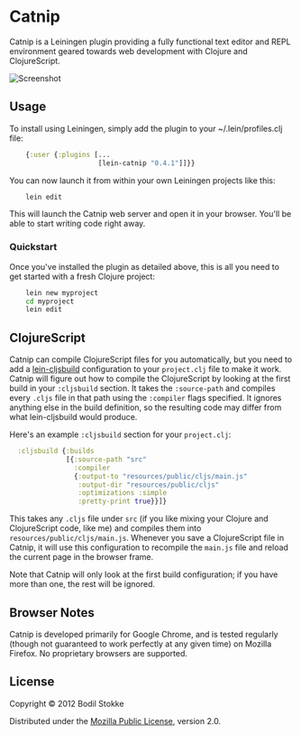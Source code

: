 # Catnip

Catnip is a Leiningen plugin providing a fully functional text editor
and REPL environment geared towards web development with Clojure and
ClojureScript.

![Screenshot](https://raw.github.com/bodil/catnip/master/catnip-screenshot.png)

## Usage

To install using Leiningen, simply add the plugin to your
~/.lein/profiles.clj file:

```clojure
    {:user {:plugins [...
                      [lein-catnip "0.4.1"]]}}
```

You can now launch it from within your own Leiningen projects like
this:

```bash
    lein edit
```

This will launch the Catnip web server and open it in your browser.
You'll be able to start writing code right away.

### Quickstart

Once you've installed the plugin as detailed above, this is all you
need to get started with a fresh Clojure project:

```bash
    lein new myproject
    cd myproject
    lein edit
```

## ClojureScript

Catnip can compile ClojureScript files for you automatically, but you
need to add a
[lein-cljsbuild](https://github.com/emezeske/lein-cljsbuild)
configuration to your `project.clj` file to make it work. Catnip will
figure out how to compile the ClojureScript by looking at the first
build in your `:cljsbuild` section. It takes the `:source-path` and
compiles every `.cljs` file in that path using the `:compiler` flags
specified. It ignores anything else in the build definition, so the
resulting code may differ from what lein-cljsbuild would produce.

Here's an example `:cljsbuild` section for your `project.clj`:

```clojure
  :cljsbuild {:builds
              [{:source-path "src"
                :compiler
                {:output-to "resources/public/cljs/main.js"
                 :output-dir "resources/public/cljs"
                 :optimizations :simple
                 :pretty-print true}}]}
```

This takes any `.cljs` file under `src` (if you like mixing your
Clojure and ClojureScript code, like me) and compiles them into
`resources/public/cljs/main.js`. Whenever you save a ClojureScript
file in Catnip, it will use this configuration to recompile the
`main.js` file and reload the current page in the browser frame.

Note that Catnip will only look at the first build configuration; if
you have more than one, the rest will be ignored.

## Browser Notes

Catnip is developed primarily for Google Chrome, and is tested
regularly (though not guaranteed to work perfectly at any given time)
on Mozilla Firefox. No proprietary browsers are supported.

## License

Copyright © 2012 Bodil Stokke

Distributed under the
[Mozilla Public License](http://mozilla.org/MPL/2.0/), version 2.0.
